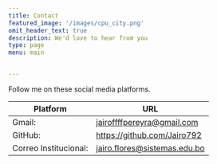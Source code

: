 ```yaml
---
title: Contact
featured_image: '/images/cpu_city.png'
omit_header_text: true
description: We'd love to hear from you
type: page
menu: main


---
```


Follow me on these social media platforms.

Platform |	URL
---|---
Gmail:|jairoffffpereyra@gmail.com
GitHub:|https://github.com/Jairo792
Correo Institucional:|jairo.flores@sistemas.edu.bo
